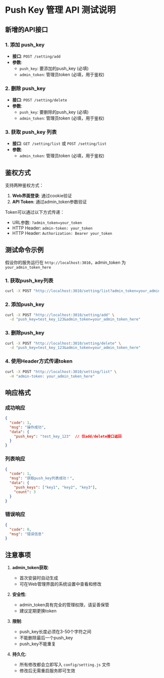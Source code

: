 # Push Key 管理 API 测试说明

## 新增的API接口

### 1. 添加 push_key
- **接口**: `POST /setting/add`
- **参数**:
  - `push_key`: 要添加的push_key (必填)
  - `admin_token`: 管理员token (必填，用于鉴权)

### 2. 删除 push_key
- **接口**: `POST /setting/delete`
- **参数**:
  - `push_key`: 要删除的push_key (必填)
  - `admin_token`: 管理员token (必填，用于鉴权)

### 3. 获取 push_key 列表
- **接口**: `GET /setting/list` 或 `POST /setting/list`
- **参数**:
  - `admin_token`: 管理员token (必填，用于鉴权)

## 鉴权方式

支持两种鉴权方式：
1. **Web界面登录**: 通过cookie验证
2. **API Token**: 通过admin_token参数验证

Token可以通过以下方式传递：
- URL参数: `?admin_token=your_token`
- HTTP Header: `admin-token: your_token`
- HTTP Header: `Authorization: Bearer your_token`

## 测试命令示例

假设你的服务运行在 `http://localhost:3010`，admin_token 为 `your_admin_token_here`

### 1. 获取push_key列表
```bash
curl -X POST "http://localhost:3010/setting/list?admin_token=your_admin_token_here"
```

### 2. 添加push_key
```bash
curl -X POST "http://localhost:3010/setting/add" \
  -d "push_key=test_key_123&admin_token=your_admin_token_here"
```

### 3. 删除push_key
```bash
curl -X POST "http://localhost:3010/setting/delete" \
  -d "push_key=test_key_123&admin_token=your_admin_token_here"
```

### 4. 使用Header方式传递token
```bash
curl -X POST "http://localhost:3010/setting/list" \
  -H "admin-token: your_admin_token_here"
```

## 响应格式

### 成功响应
```json
{
  "code": 1,
  "msg": "操作成功",
  "data": {
    "push_key": "test_key_123"  // 仅add/delete接口返回
  }
}
```

### 列表响应
```json
{
  "code": 1,
  "msg": "获取push_key列表成功！",
  "data": {
    "push_keys": ["key1", "key2", "key3"],
    "count": 3
  }
}
```

### 错误响应
```json
{
  "code": 0,
  "msg": "错误信息"
}
```

## 注意事项

1. **admin_token获取**:
   - 首次安装时自动生成
   - 可在Web管理界面的系统设置中查看和修改

2. **安全性**:
   - admin_token具有完全的管理权限，请妥善保管
   - 建议定期更换token

3. **限制**:
   - push_key长度必须在3-50个字符之间
   - 不能删除最后一个push_key
   - push_key不能重复

4. **持久化**:
   - 所有修改都会立即写入 `config/setting.js` 文件
   - 修改后无需重启服务即可生效

